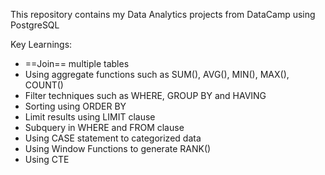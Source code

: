 This repository contains my Data Analytics projects from DataCamp using PostgreSQL

Key Learnings:
- ==Join== multiple tables
- Using aggregate functions such as SUM(), AVG(), MIN(), MAX(), COUNT()
- Filter techniques such as WHERE, GROUP BY and HAVING
- Sorting using ORDER BY
- Limit results using LIMIT clause
- Subquery in WHERE and FROM clause
- Using CASE statement to categorized data 
- Using Window Functions to generate RANK()
- Using CTE 

